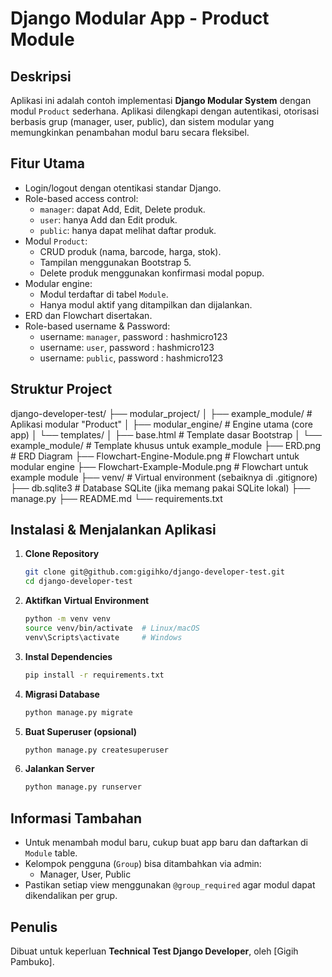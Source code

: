 
# Django Modular App - Product Module

## Deskripsi
Aplikasi ini adalah contoh implementasi **Django Modular System** dengan modul `Product` sederhana. Aplikasi dilengkapi dengan autentikasi, otorisasi berbasis grup (manager, user, public), dan sistem modular yang memungkinkan penambahan modul baru secara fleksibel.

## Fitur Utama
- Login/logout dengan otentikasi standar Django.
- Role-based access control:
  - `manager`: dapat Add, Edit, Delete produk.
  - `user`: hanya Add dan Edit produk.
  - `public`: hanya dapat melihat daftar produk.
- Modul `Product`:
  - CRUD produk (nama, barcode, harga, stok).
  - Tampilan menggunakan Bootstrap 5.
  - Delete produk menggunakan konfirmasi modal popup.
- Modular engine:
  - Modul terdaftar di tabel `Module`.
  - Hanya modul aktif yang ditampilkan dan dijalankan.
- ERD dan Flowchart disertakan.
- Role-based username & Password:
  - username: `manager`, password : hashmicro123
  - username: `user`, password : hashmicro123
  - username: `public`, password : hashmicro123

## Struktur Project
<!-- TREEVIEW START -->

django-developer-test/
├── modular_project/
│   ├── example_module/             # Aplikasi modular "Product"
│   ├── modular_engine/             # Engine utama (core app)
│   └── templates/
│       ├── base.html               # Template dasar Bootstrap
│       └── example_module/         # Template khusus untuk example_module
├── ERD.png                         # ERD Diagram
├── Flowchart-Engine-Module.png     # Flowchart untuk modular engine
├── Flowchart-Example-Module.png    # Flowchart untuk example module
├── venv/                           # Virtual environment (sebaiknya di .gitignore)
├── db.sqlite3                      # Database SQLite (jika memang pakai SQLite lokal)
├── manage.py
├── README.md
└── requirements.txt
<!-- TREEVIEW END -->


## Instalasi & Menjalankan Aplikasi
1. **Clone Repository**
   ```bash
   git clone git@github.com:gigihko/django-developer-test.git
   cd django-developer-test
   ```

2. **Aktifkan Virtual Environment**
   ```bash
   python -m venv venv
   source venv/bin/activate  # Linux/macOS
   venv\Scripts\activate     # Windows
   ```

3. **Instal Dependencies**
   ```bash
   pip install -r requirements.txt
   ```

4. **Migrasi Database**
   ```bash
   python manage.py migrate
   ```

5. **Buat Superuser (opsional)**
   ```bash
   python manage.py createsuperuser
   ```

6. **Jalankan Server**
   ```bash
   python manage.py runserver
   ```

## Informasi Tambahan
- Untuk menambah modul baru, cukup buat app baru dan daftarkan di `Module` table.
- Kelompok pengguna (`Group`) bisa ditambahkan via admin:
  - Manager, User, Public
- Pastikan setiap view menggunakan `@group_required` agar modul dapat dikendalikan per grup.

## Penulis
Dibuat untuk keperluan **Technical Test Django Developer**, oleh [Gigih Pambuko].
